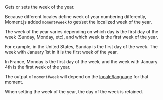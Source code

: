 Gets or sets the week of the year.

Because different locales define week of year numbering differently, Moment.js added `moment#week` to get/set the localized week of the year.

The week of the year varies depending on which day is the first day of the week (Sunday, Monday, etc), and which week is the first week of the year.

For example, in the United States, Sunday is the first day of the week. The week with January 1st in it is the first week of the year.

In France, Monday is the first day of the week, and the week with January 4th is the first week of the year.

The output of `moment#week` will depend on the [locale/language](#/i18n) for that moment.

When setting the week of the year, the day of the week is retained.
